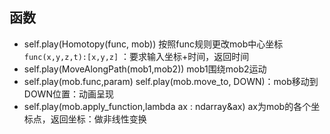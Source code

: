 ## 函数

* self.play(Homotopy(func, mob))
  按照func规则更改mob中心坐标
  `func(x,y,z,t):[x,y,z]` ：要求输入坐标+时间，返回时间
* self.play(MoveAlongPath(mob1,mob2))
  mob1围绕mob2运动
* self.play(mob.func,param)
  self.play(mob.move_to, DOWN)：mob移动到DOWN位置：动画呈现
* self.play(mob.apply_function,lambda ax : ndarray&ax)
  ax为mob的各个坐标点，返回坐标：做非线性变换
